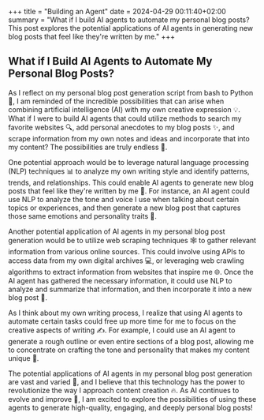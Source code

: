 +++
title = "Building an Agent"
date = 2024-04-29 00:11:40+02:00
summary = "What if I build AI agents to automate my personal blog posts? This post explores the potential applications of AI agents in generating new blog posts that feel like they're written by me."
+++
## What if I Build AI Agents to Automate My Personal Blog Posts?

As I reflect on my personal blog post generation script from bash to Python 🐍, I am reminded of the incredible possibilities that can arise when combining artificial intelligence (AI) with my own creative expression 💡. What if I were to build AI agents that could utilize methods to search my favorite websites 🔍, add personal anecdotes to my blog posts ✨, and scrape information from my own notes and ideas and incorporate that into my content? The possibilities are truly endless 🌟.

One potential approach would be to leverage natural language processing (NLP) techniques 📊 to analyze my own writing style and identify patterns, trends, and relationships. This could enable AI agents to generate new blog posts that feel like they're written by me 💬. For instance, an AI agent could use NLP to analyze the tone and voice I use when talking about certain topics or experiences, and then generate a new blog post that captures those same emotions and personality traits 📄.

Another potential application of AI agents in my personal blog post generation would be to utilize web scraping techniques 🕸️ to gather relevant information from various online sources. This could involve using APIs to access data from my own digital archives 💻, or leveraging web crawling algorithms to extract information from websites that inspire me 🌐. Once the AI agent has gathered the necessary information, it could use NLP to analyze and summarize that information, and then incorporate it into a new blog post 📄.

As I think about my own writing process, I realize that using AI agents to automate certain tasks could free up more time for me to focus on the creative aspects of writing ✍️. For example, I could use an AI agent to generate a rough outline or even entire sections of a blog post, allowing me to concentrate on crafting the tone and personality that makes my content unique 💖.

The potential applications of AI agents in my personal blog post generation are vast and varied 🌈, and I believe that this technology has the power to revolutionize the way I approach content creation 🔥. As AI continues to evolve and improve 🚀, I am excited to explore the possibilities of using these agents to generate high-quality, engaging, and deeply personal blog posts!
